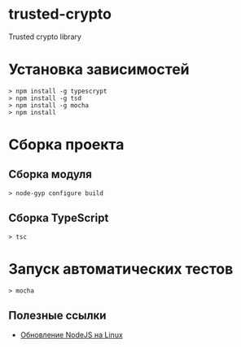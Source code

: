 # trusted-crypto
Trusted crypto library

# Установка зависимостей

```
> npm install -g typescrypt
> npm install -g tsd
> npm install -g mocha
> npm install
```

# Сборка проекта

## Сборка модуля

```
> node-gyp configure build
```

## Сборка TypeScript

```
> tsc
```

# Запуск автоматических тестов

```
> mocha
```

## Полезные ссылки

- [Обновление NodeJS на Linux](https://davidwalsh.name/upgrade-nodejs)
